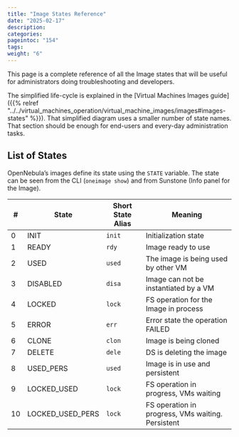 ```yaml
---
title: "Image States Reference"
date: "2025-02-17"
description:
categories:
pageintoc: "154"
tags:
weight: "6"
---
```


<a id="img-states"></a>

<!--# Image States Reference -->

This page is a complete reference of all the Image states that will be useful for administrators doing troubleshooting and developers.

The simplified life-cycle is explained in the [Virtual Machines Images guide]({{% relref "../../virtual_machines_operation/virtual_machine_images/images#images-states" %}}). That simplified diagram uses a smaller number of state names. That section should be enough for end-users and every-day administration tasks.

## List of States

OpenNebula’s images define its state using the `STATE` variable. The state can be seen from the CLI (`oneimage show`) and from Sunstone (Info panel for the Image).

|   # | State            | Short State Alias   | Meaning                                           |
|-----|------------------|---------------------|---------------------------------------------------|
|   0 | INIT             | `init`              | Initialization state                              |
|   1 | READY            | `rdy`               | Image ready to use                                |
|   2 | USED             | `used`              | The image is being used by other VM               |
|   3 | DISABLED         | `disa`              | Image can not be instantiated by a VM             |
|   4 | LOCKED           | `lock`              | FS operation for the Image in process             |
|   5 | ERROR            | `err`               | Error state the operation FAILED                  |
|   6 | CLONE            | `clon`              | Image is being cloned                             |
|   7 | DELETE           | `dele`              | DS is deleting the image                          |
|   8 | USED_PERS        | `used`              | Image is in use and persistent                    |
|   9 | LOCKED_USED      | `lock`              | FS operation in progress, VMs waiting             |
|  10 | LOCKED_USED_PERS | `lock`              | FS operation in progress, VMs waiting. Persistent |
